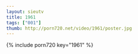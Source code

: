 ```yaml
--- 
layout: sieutv
title: 1961
tags: ["001"]
thumb: http://porn720.net/video/1961/poster.jpg
---
```

{% include porn720 key="1961" %} 
